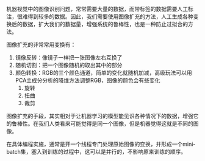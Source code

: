 机器视觉中的图像识别问题，常常需要大量的数据，而带标签的数据需要人工标注，很难得到较多的数据。因此，我们需要使用图像扩充的方法，人工生成各种变换后的数据，扩大我们的数据量，增强系统的鲁棒性，也是一种防止过拟合的方法。

图像扩充的非常常用变换有：
1. 镜像反转：像镜子一样把一张图像左右互换了
2. 随机切割：把一个图像随机的取出其中的部分
3. 颜色转换：RGB的三个颜色通道，简单的变化就随机加减，高级玩法可以用PCA主成分分析的降维方法调整RGB，图像的颜色会有些变化  
    1. 旋转
    2. 扭曲
    3. 裁剪

图像扩充的手段，其实相对于让机器学习的模型能见识各种情况下的数据，增强它的鲁棒性。在我们人类看来可能觉得是同一个图像，但是机器觉得这就是不同的图像。

在具体编程实施，通常是开一个线程专门处理原始图像的变换，并形成一个mini-batch集，塞入到训练的过程中，这可以是并行的，不影响原来训练的顺序。
